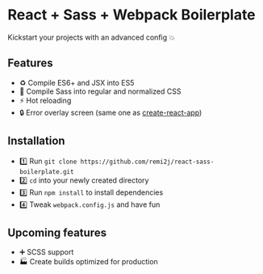 # React + Sass + Webpack Boilerplate

Kickstart your projects with an advanced config :boom:

## Features

* :recycle: Compile ES6+ and JSX into ES5
* :lipstick: Compile Sass into regular and normalized CSS
* :zap: Hot reloading
* :lock: Error overlay screen (same one as [create-react-app](https://github.com/facebook/create-react-app))

## Installation

* :one: Run `git clone https://github.com/remi2j/react-sass-boilerplate.git`
* :two: `cd` into your newly created directory
* :three: Run `npm install` to install dependencies
* :four: Tweak `webpack.config.js` and have fun

## Upcoming features

* :heavy_plus_sign: SCSS support
* :factory: Create builds optimized for production